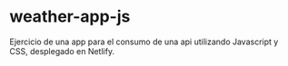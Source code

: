 # weather-app-js

Ejercicio de una app para el consumo de una api utilizando Javascript y CSS, desplegado en Netlify.
